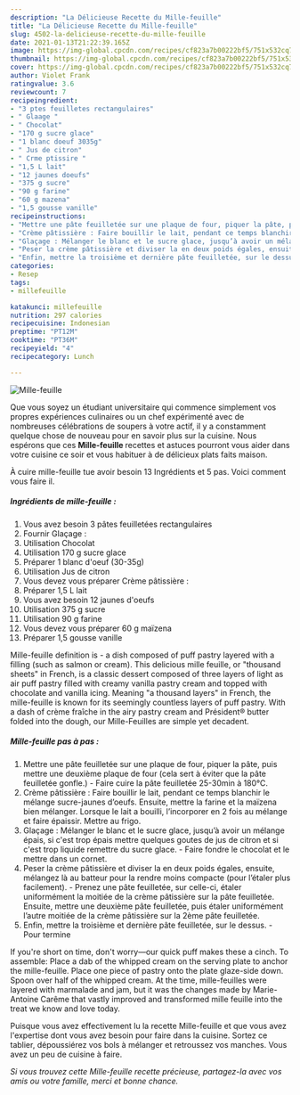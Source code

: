 ```yaml
---
description: "La Délicieuse Recette du Mille-feuille"
title: "La Délicieuse Recette du Mille-feuille"
slug: 4502-la-delicieuse-recette-du-mille-feuille
date: 2021-01-13T21:22:39.165Z
image: https://img-global.cpcdn.com/recipes/cf823a7b00222bf5/751x532cq70/mille-feuille-photo-principale-de-la-recette.jpg
thumbnail: https://img-global.cpcdn.com/recipes/cf823a7b00222bf5/751x532cq70/mille-feuille-photo-principale-de-la-recette.jpg
cover: https://img-global.cpcdn.com/recipes/cf823a7b00222bf5/751x532cq70/mille-feuille-photo-principale-de-la-recette.jpg
author: Violet Frank
ratingvalue: 3.6
reviewcount: 7
recipeingredient:
- "3 ptes feuilletes rectangulaires"
- " Glaage "
- " Chocolat"
- "170 g sucre glace"
- "1 blanc doeuf 3035g"
- " Jus de citron"
- " Crme ptissire "
- "1,5 L lait"
- "12 jaunes doeufs"
- "375 g sucre"
- "90 g farine"
- "60 g mazena"
- "1,5 gousse vanille"
recipeinstructions:
- "Mettre une pâte feuilletée sur une plaque de four, piquer la pâte, puis mettre une deuxième plaque de four (cela sert à éviter que la pâte feuilletée gonfle.)  Faire cuire la pâte feuilletée 25-30min à 180°C."
- "Crème pâtissière : Faire bouillir le lait, pendant ce temps blanchir le mélange sucre-jaunes d’oeufs. Ensuite, mettre la farine et la maïzena bien mélanger. Lorsque le lait a bouilli, l’incorporer en 2 fois au mélange et faire épaissir. Mettre au frigo."
- "Glaçage : Mélanger le blanc et le sucre glace, jusqu’à avoir un mélange épais, si c&#39;est trop épais mettre quelques goutes de jus de citron et si c&#39;est trop liquide remettre du sucre glace.  Faire fondre le chocolat et le mettre dans un cornet."
- "Peser la crème pâtissière et diviser la en deux poids égales, ensuite, mélangez là au batteur pour la rendre moins compacte (pour l’étaler plus facilement). Prenez une pâte feuilletée, sur celle-ci, étaler uniformément la moitiée de la crème pâtissière sur la pâte feuilletée. Ensuite, mettre une deuxième pâte feuilletée, puis étaler uniformément l’autre moitiée de la crème pâtissière sur la 2ème pâte feuilletée."
- "Enfin, mettre la troisième et dernière pâte feuilletée, sur le dessus.  Pour termine"
categories:
- Resep
tags:
- millefeuille

katakunci: millefeuille 
nutrition: 297 calories
recipecuisine: Indonesian
preptime: "PT12M"
cooktime: "PT36M"
recipeyield: "4"
recipecategory: Lunch

---
```



![Mille-feuille](https://img-global.cpcdn.com/recipes/cf823a7b00222bf5/751x532cq70/mille-feuille-photo-principale-de-la-recette.jpg)

Que vous soyez un étudiant universitaire qui commence simplement vos propres expériences culinaires ou un chef expérimenté avec de nombreuses célébrations de soupers à votre actif, il y a constamment quelque chose de nouveau pour en savoir plus sur la cuisine. Nous espérons que ces <strong> Mille-feuille </strong> recettes et astuces pourront vous aider dans votre cuisine ce soir et vous habituer à de délicieux plats faits maison.

<!--inarticleads1-->

À cuire mille-feuille tue avoir besoin 13 Ingrédients et 5 pas. Voici comment vous faire il.

##### Ingrédients de mille-feuille :

1. Vous avez besoin 3 pâtes feuilletées rectangulaires
1. Fournir  Glaçage :
1. Utilisation  Chocolat
1. Utilisation 170 g sucre glace
1. Préparer 1 blanc d&#39;oeuf (30-35g)
1. Utilisation  Jus de citron
1. Vous devez vous préparer  Crème pâtissière :
1. Préparer 1,5 L lait
1. Vous avez besoin 12 jaunes d&#39;oeufs
1. Utilisation 375 g sucre
1. Utilisation 90 g farine
1. Vous devez vous préparer 60 g maïzena
1. Préparer 1,5 gousse vanille


Mille-feuille definition is - a dish composed of puff pastry layered with a filling (such as salmon or cream). This delicious mille feuille, or &#34;thousand sheets&#34; in French, is a classic dessert composed of three layers of light as air puff pastry filled with creamy vanilla pastry cream and topped with chocolate and vanilla icing. Meaning &#34;a thousand layers&#34; in French, the mille-feuille is known for its seemingly countless layers of puff pastry. With a dash of crème fraîche in the airy pastry cream and Président® butter folded into the dough, our Mille-Feuilles are simple yet decadent. 

<!--inarticleads2-->

##### Mille-feuille pas à pas :

1. Mettre une pâte feuilletée sur une plaque de four, piquer la pâte, puis mettre une deuxième plaque de four (cela sert à éviter que la pâte feuilletée gonfle.)  - Faire cuire la pâte feuilletée 25-30min à 180°C.
1. Crème pâtissière : Faire bouillir le lait, pendant ce temps blanchir le mélange sucre-jaunes d’oeufs. Ensuite, mettre la farine et la maïzena bien mélanger. Lorsque le lait a bouilli, l’incorporer en 2 fois au mélange et faire épaissir. Mettre au frigo.
1. Glaçage : Mélanger le blanc et le sucre glace, jusqu’à avoir un mélange épais, si c&#39;est trop épais mettre quelques goutes de jus de citron et si c&#39;est trop liquide remettre du sucre glace.  - Faire fondre le chocolat et le mettre dans un cornet.
1. Peser la crème pâtissière et diviser la en deux poids égales, ensuite, mélangez là au batteur pour la rendre moins compacte (pour l’étaler plus facilement). - Prenez une pâte feuilletée, sur celle-ci, étaler uniformément la moitiée de la crème pâtissière sur la pâte feuilletée. Ensuite, mettre une deuxième pâte feuilletée, puis étaler uniformément l’autre moitiée de la crème pâtissière sur la 2ème pâte feuilletée.
1. Enfin, mettre la troisième et dernière pâte feuilletée, sur le dessus.  - Pour termine


If you&#39;re short on time, don&#39;t worry—our quick puff makes these a cinch. To assemble: Place a dab of the whipped cream on the serving plate to anchor the mille-feuille. Place one piece of pastry onto the plate glaze-side down. Spoon over half of the whipped cream. At the time, mille-feuilles were layered with marmalade and jam, but it was the changes made by Marie-Antoine Carême that vastly improved and transformed mille feuille into the treat we know and love today. 

<!--inarticleads1-->

<p>
Puisque vous avez effectivement lu la recette Mille-feuille et que vous avez l'expertise dont vous avez besoin pour faire dans la cuisine. Sortez ce tablier, dépoussiérez vos bols à mélanger et retroussez vos manches. Vous avez un peu de cuisine à faire.
</p>

<p>
<i>Si vous trouvez cette Mille-feuille recette précieuse, partagez-la avec vos amis ou votre famille, merci et bonne chance.</i>
</p>
